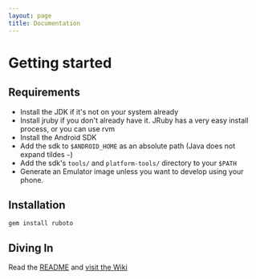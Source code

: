 ```yaml
---
layout: page
title: Documentation
---
```


# Getting started

## Requirements

* Install the JDK if it's not on your system already
* Install jruby if you don't already have it. JRuby has a very easy
  install process, or you can use rvm
* Install the Android SDK
* Add the sdk to `$ANDROID_HOME` as an absolute path (Java does not expand
  tildes `~`)
* Add the sdk's `tools/` and `platform-tools/` directory to your `$PATH`
* Generate an Emulator image unless you want to develop using your
  phone.

## Installation

`gem install ruboto`

## Diving In

Read the [README](https://github.com/ruboto/ruboto/blob/master/README.md "README") and [visit the
Wiki](https://github.com/ruboto/ruboto/wiki "Wiki")
